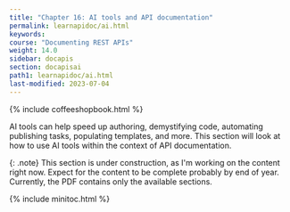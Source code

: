 ```yaml
---
title: "Chapter 16: AI tools and API documentation"
permalink: learnapidoc/ai.html
keywords:
course: "Documenting REST APIs"
weight: 14.0
sidebar: docapis
section: docapisai
path1: learnapidoc/ai.html
last-modified: 2023-07-04
---
```


{% include coffeeshopbook.html %}

AI tools can help speed up authoring, demystifying code, automating publishing tasks, populating templates, and more. This section will look at how to use AI tools within the context of API documentation. 

{: .note}
This section is under construction, as I'm working on the content right now. Expect for the content to be complete probably by end of year. Currently, the PDF contains only the available sections.

{% include minitoc.html %}
